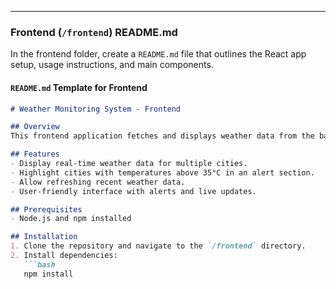 
---
### **Frontend (`/frontend`) README.md**

In the frontend folder, create a `README.md` file that outlines the React app setup, usage instructions, and main components.

#### `README.md` Template for Frontend

```markdown
# Weather Monitoring System - Frontend

## Overview
This frontend application fetches and displays weather data from the backend API. It includes features for viewing current weather data, receiving temperature alerts, and refreshing the data.

## Features
- Display real-time weather data for multiple cities.
- Highlight cities with temperatures above 35°C in an alert section.
- Allow refreshing recent weather data.
- User-friendly interface with alerts and live updates.

## Prerequisites
- Node.js and npm installed

## Installation
1. Clone the repository and navigate to the `/frontend` directory.
2. Install dependencies:
   ```bash
   npm install
